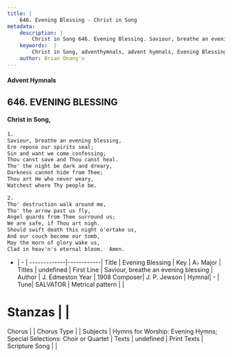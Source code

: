 ```yaml
---
title: |
    646. Evening Blessing - Christ in Song
metadata:
    description: |
        Christ in Song 646. Evening Blessing. Saviour, breathe an evening blessing, Ere repose our spirits seal; Sin and want we come confessing; Thou canst save and Thou canst heal. Tho' the night be dark and dreary, Darkness cannot hide from Thee; Thou art He who never weary, Watchest where Thy people be.
    keywords:  |
        Christ in Song, adventhymnals, advent hymnals, Evening Blessing, Saviour, breathe an evening blessing. 
    author: Brian Onang'o
---
```


#### Advent Hymnals
## 646. EVENING BLESSING
####  Christ in Song,

```txt
1.
Saviour, breathe an evening blessing,
Ere repose our spirits seal;
Sin and want we come confessing;
Thou canst save and Thou canst heal.
Tho' the night be dark and dreary,
Darkness cannot hide from Thee;
Thou art He who never weary,
Watchest where Thy people be.

2.
Tho' destruction walk around me,
Tho' the arrow past us fly,
Angel guards from Thee surround us;
We are safe, if Thou art nigh.
Should swift death this night o'ertake us,
And our couch become our tomb,
May the morn of glory wake us,
Clad in heav'n's eternal bloom.  Amen.

```

- |   -  |
-------------|------------|
Title | Evening Blessing |
Key | A♭ Major |
Titles | undefined |
First Line | Saviour, breathe an evening blessing |
Author | J. Edmeston
Year | 1908
Composer| J. P. Jewson |
Hymnal|  - |
Tune| SALVATOR |
Metrical pattern | |
# Stanzas |  |
Chorus |  |
Chorus Type |  |
Subjects | Hymns for Worship: Evening Hymns; Special Selections: Choir or Quartet |
Texts | undefined |
Print Texts | 
Scripture Song |  |
    
